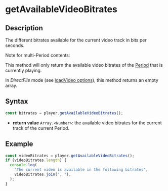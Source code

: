 # getAvailableVideoBitrates

## Description

The different bitrates available for the current video track in bits per seconds.

<div class="note">
Note for multi-Period contents:

This method will only return the available video bitrates of the
<a href="../../Getting_Started/Glossary.md#period">Period</a> that is currently playing.

</div>

<div class="warning">
In <i>DirectFile</i> mode (see <a
href="../Loading_a_Content.md#transport">loadVideo options</a>),
this method returns an empty array.
</div>

## Syntax

```js
const bitrates = player.getAvailableVideoBitrates();
```

- **return value** `Array.<Number>`: the available video bitrates for the current track of
  the current Period.

## Example

```js
const videoBitrates = player.getAvailableVideoBitrates();
if (videoBitrates.length) {
  console.log(
    "The current video is available in the following bitrates",
    videoBitrates.join(", "),
  );
}
```
